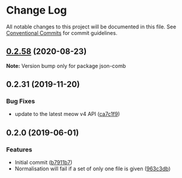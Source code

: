 # Change Log

All notable changes to this project will be documented in this file.
See [Conventional Commits](https://conventionalcommits.org) for commit guidelines.

## [0.2.58](https://gitlab.com/codsen/codsen/compare/json-comb@0.2.57...json-comb@0.2.58) (2020-08-23)

**Note:** Version bump only for package json-comb





## 0.2.31 (2019-11-20)

### Bug Fixes

- update to the latest meow v4 API ([ca7c1f9](https://gitlab.com/codsen/codsen/commit/ca7c1f9b1e28dd7540442fa19f9ca4b7855b9e34))

## 0.2.0 (2019-06-01)

### Features

- Initial commit ([b7911b7](https://gitlab.com/codsen/codsen/commit/b7911b7))
- Normalisation will fail if a set of only one file is given ([963c3db](https://gitlab.com/codsen/codsen/commit/963c3db))
